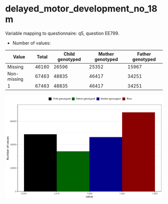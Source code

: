 # delayed_motor_development_no_18m
Variable mapping to questionnaire: q5, question EE799.
- Number of values:

| Value | Total | Child genotyped | Mother genotyped | Father genotyped |
| ----- | ----- | --------------- | ---------------- | ---------------- |
| Missing | 46160 | 26596 | 25352 | 15967 |
| Non-missing | 67463 | 48835 | 46417 | 34251 |
| 1 | 67463 | 48835 | 46417 | 34251 |



![](delayed_motor_development_no_18m_n.png)



